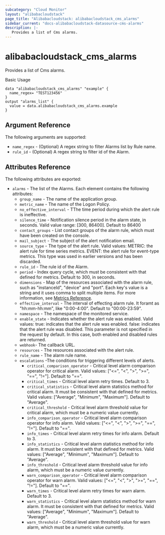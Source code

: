 ```yaml
---
subcategory: "Cloud Monitor"
layout: "alibabacloudstack"
page_title: "Alibabacloudstack: alibabacloudstack_cms_alarms"
sidebar_current: "docs-alibabacloudstack-datasource-cms-alarms"
description: |-
   Provides a list of Cms alarms.
---
```

# alibabacloudstack\_cms_alarms

Provides a list of Cms alarms.

Basic Usage

```
data "alibabacloudstack_cms_alarms" "example" {
  name_regex= "TEST123456"
}
output "alarms_list" {
  value = data.alibabacloudstack_cms_alarms.example
}
```
## Argument Reference

The following arguments are supported:

* `name_regex` - (Optional) A regex string to filter Alarms list by Rule name.
* `rule_id` -  (Optional) A regex string to filter id of the Alarm.

## Attributes Reference

The following attributes are exported:

* `alarms` - The list of the Alarms. Each element contains the following attributes:
  * `group_name` - The name of the application group.
  * `metric_name` - The name of the Logon Policy.
  * `no_effective_interval` - TThe time period during which the alert
     rule is ineffective.
  * `silence_time` - Notification silence period in the alarm state, in seconds. Valid value range: [300, 86400]. Default to 86400
  * `contact_groups` - List contact groups of the alarm rule, which must have been created on the console.
  * `mail_subject` - The subject of the alert notification email.
  * `source_type` - The type of the alert rule. Valid values:
    METRIC: the alert rule for time series metrics.
    EVENT: the alert rule for event-type metrics. This type was used in earlier versions and has been discarded.
  * `rule_id` - The  rule id of the Alarm.
  * `period` - Index query cycle, which must be consistent with that defined for metrics. Default to 300, in seconds.
  * `dimensions` - Map of the resources associated with the alarm rule, such as "instanceId", "device" and "port". Each key's value is a string and it uses comma to split multiple items. For more information, see [Metrics Reference](https://www.alibabacloud.com/help/doc-detail/28619.htm).
  * `effective_interval` - The interval of effecting alarm rule. It foramt as "hh:mm-hh:mm", like "0:00-4:00". Default to "00:00-23:59".
  * `namespace` - The namespace of the monitored service.  
  * `enable_state` - Indicates whether the alert rule was
    enabled. Valid values:
    true: indicates that the alert rule was enabled.
    false: indicates that the alert rule was disabled. This parameter is not specified in the request by default. In this case, both enabled and disabled rules are returned.
  * `webhook`- The callback URL.
  * `resources` - The resources associated with the alert rule.
  * `rule_name` - The alarm rule name.
  * `escalations` -The conditions for triggering different levels of alerts.
    * `critical_comparison_operator` - Critical level alarm comparison operator for critical alarm. Valid values: ["<=", "<", ">", ">=", "==", "!="]. Default to "==".
    * `critical_times` - Critical level alarm retry times. Default to 3.
    * `critical_statistics` - Critical level alarm statistics method for critical alarm. It must be consistent with that defined for metrics. Valid values: ["Average", "Minimum", "Maximum"]. Default to "Average".
    * `critical_threshold` - Critical level alarm threshold value for critical alarm, which must be a numeric value currently.
    * `info_comparison_operator` - Critical level alarm comparison operator for info alarm. Valid values: ["<=", "<", ">", ">=", "==", "!="]. Default to "==".
    * `info_times` - Critical level alarm retry times for info alarm. Default to 3.
    * `info_statistics` - Critical level alarm statistics method for info alarm. It must be consistent with that defined for metrics. Valid values: ["Average", "Minimum", "Maximum"]. Default to "Average".
    * `info_threshold` - Critical level alarm threshold value for info alarm, which must be a numeric value currently.
    * `warn_comparison_operator` - Critical level alarm comparison operator for warn alarm. Valid values: ["<=", "<", ">", ">=", "==", "!="]. Default to "==".
    * `warn_times` - Critical level alarm retry times for warn alarm. Default to 3.
    * `warn_statistics` - Critical level alarm statistics method for warn alarm. It must be consistent with that defined for metrics. Valid values: ["Average", "Minimum", "Maximum"]. Default to "Average".
    * `warn_threshold` - Critical level alarm threshold value for warn alarm, which must be a numeric value currently.


